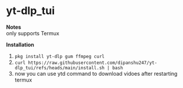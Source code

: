 # yt-dlp_tui

**Notes**  
only supports Termux 

**Installation**
1. `pkg install yt-dlp gum ffmpeg curl`
2.  `curl https://raw.githubusercontent.com/dipanshu247/yt-dlp_tui/refs/heads/main/install.sh | bash`
3.  now you can use ytd command to download vidoes after restarting termux

